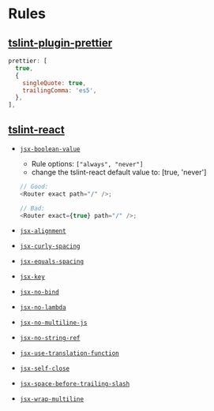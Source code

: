 # Rules

## [tslint-plugin-prettier](https://github.com/ikatyang/tslint-plugin-prettier)

```javascript
prettier: [
  true,
  {
    singleQuote: true,
    trailingComma: 'es5',
  },
],
```

## [tslint-react](https://github.com/palantir/tslint-react)

- [`jsx-boolean-value`](https://github.com/yannickcr/eslint-plugin-react/blob/master/docs/rules/jsx-boolean-value.md)

  - Rule options: `["always", "never"]`
  - change the tslint-react default value to: [true, 'never']

  ```ts
  // Good:
  <Router exact path="/" />;

  // Bad:
  <Router exact={true} path="/" />;
  ```

- [`jsx-alignment`](https://github.com/palantir/tslint-react#rules)

- [`jsx-curly-spacing`](https://github.com/yannickcr/eslint-plugin-react/blob/master/docs/rules/jsx-curly-spacing.md)

- [`jsx-equals-spacing`](https://github.com/yannickcr/eslint-plugin-react/blob/master/docs/rules/jsx-equals-spacing.md)

- [`jsx-key`](https://github.com/yannickcr/eslint-plugin-react/blob/master/docs/rules/jsx-key.md)

- [`jsx-no-bind`](https://github.com/yannickcr/eslint-plugin-react/blob/master/docs/rules/jsx-no-bind.md)

- [`jsx-no-lambda`](https://github.com/palantir/tslint-react#rules)

- [`jsx-no-multiline-js`](https://github.com/palantir/tslint-react#rules)

- [`jsx-no-string-ref`](https://github.com/yannickcr/eslint-plugin-react/blob/master/docs/rules/no-string-refs.md)

- [`jsx-use-translation-function`](https://github.com/palantir/tslint-react#rules)

- [`jsx-self-close`](https://github.com/palantir/tslint-react#rules)

- [`jsx-space-before-trailing-slash`](https://github.com/yannickcr/eslint-plugin-react/blob/master/docs/rules/jsx-space-before-closing.md)

- [`jsx-wrap-multiline`](https://github.com/yannickcr/eslint-plugin-react/blob/master/docs/rules/jsx-wrap-multilines.md)
